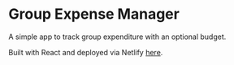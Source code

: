 # Group Expense Manager

A simple app to track group expenditure with an optional budget.

Built with React and deployed via Netlify [here](https://alexkowsik-expense-manager.netlify.com/).
